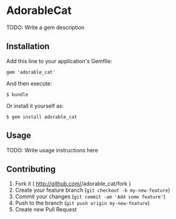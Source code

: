 # AdorableCat

TODO: Write a gem description

## Installation

Add this line to your application's Gemfile:

    gem 'adorable_cat'

And then execute:

    $ bundle

Or install it yourself as:

    $ gem install adorable_cat

## Usage

TODO: Write usage instructions here

## Contributing

1. Fork it ( http://github.com/<my-github-username>/adorable_cat/fork )
2. Create your feature branch (`git checkout -b my-new-feature`)
3. Commit your changes (`git commit -am 'Add some feature'`)
4. Push to the branch (`git push origin my-new-feature`)
5. Create new Pull Request

